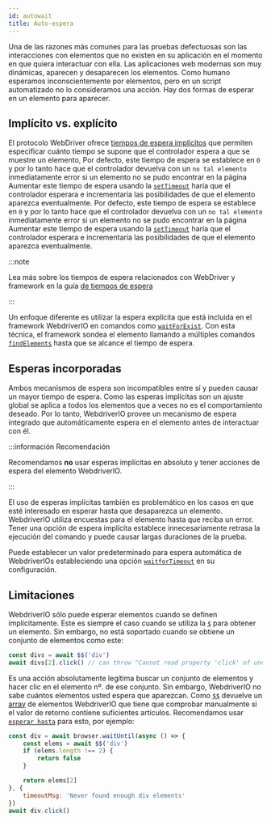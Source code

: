```yaml
---
id: autowait
title: Auto-espera
---
```


Una de las razones más comunes para las pruebas defectuosas son las interacciones con elementos que no existen en su aplicación en el momento en que quiera interactuar con ella. Las aplicaciones web modernas son muy dinámicas, aparecen y desaparecen los elementos. Como humano esperamos inconscientemente por elementos, pero en un script automatizado no lo consideramos una acción. Hay dos formas de esperar en un elemento para aparecer.

## Implícito vs. explícito

El protocolo WebDriver ofrece [tiempos de espera implícitos](https://w3c.github.io/webdriver/#timeouts) que permiten especificar cuánto tiempo se supone que el controlador espera a que se muestre un elemento, Por defecto, este tiempo de espera se establece en `0` y por lo tanto hace que el controlador devuelva con un `no tal elemento` inmediatamente error si un elemento no se pudo encontrar en la página Aumentar este tiempo de espera usando la [`setTimeout`](/docs/api/browser/setTimeout) haría que el controlador esperara e incrementaría las posibilidades de que el elemento aparezca eventualmente. Por defecto, este tiempo de espera se establece en `0` y por lo tanto hace que el controlador devuelva con un `no tal elemento` inmediatamente error si un elemento no se pudo encontrar en la página Aumentar este tiempo de espera usando la [`setTimeout`](/docs/api/browser/setTimeout) haría que el controlador esperara e incrementaría las posibilidades de que el elemento aparezca eventualmente.

:::note

Lea más sobre los tiempos de espera relacionados con WebDriver y framework en la guía [de tiempos de espera](/docs/timeouts)

:::

Un enfoque diferente es utilizar la espera explícita que está incluida en el framework WebdriverIO en comandos como [`waitForExist`](/docs/api/element/waitForExist). Con esta técnica, el framework sondea el elemento llamando a múltiples comandos [`findElements`](/docs/api/webdriver#findelements) hasta que se alcance el tiempo de espera.

## Esperas incorporadas

Ambos mecanismos de espera son incompatibles entre sí y pueden causar un mayor tiempo de espera. Como las esperas implícitas son un ajuste global se aplica a todos los elementos que a veces no es el comportamiento deseado. Por lo tanto, WebdriverIO provee un mecanismo de espera integrado que automáticamente espera en el elemento antes de interactuar con él.

:::información Recomendación

Recomendamos __no__ usar esperas implícitas en absoluto y tener acciones de espera del elemento WebdriverIO.

:::

El uso de esperas implícitas también es problemático en los casos en que esté interesado en esperar hasta que desaparezca un elemento. WebdriverIO utiliza encuestas para el elemento hasta que reciba un error. Tener una opción de espera implícita establece innecesariamente retrasa la ejecución del comando y puede causar largas duraciones de la prueba.

Puede establecer un valor predeterminado para espera automática de WebdriverIOs estableciendo una opción [`waitforTimeout`](/docs/configuration#waitfortimeout) en su configuración.

## Limitaciones

WebdriverIO sólo puede esperar elementos cuando se definen implícitamente. Este es siempre el caso cuando se utiliza la [`$`](/docs/api/browser/$) para obtener un elemento. Sin embargo, no está soportado cuando se obtiene un conjunto de elementos como este:

```js
const divs = await $$('div')
await divs[2].click() // can throw "Cannot read property 'click' of undefined"
```

Es una acción absolutamente legítima buscar un conjunto de elementos y hacer clic en el elemento nº. de ese conjunto. Sin embargo, WebdriverIO no sabe cuántos elementos usted espera que aparezcan. Como [`$$`](/docs/api/browser/$$) devuelve un [array](https://developer.mozilla.org/en-US/docs/Web/JavaScript/Reference/Global_Objects/Array) de elementos WebdriverIO que tiene que comprobar manualmente si el valor de retorno contiene suficientes artículos. Recomendamos usar [`esperar hasta`](/docs/api/browser/waitUntil) para esto, por ejemplo:

```js
const div = await browser.waitUntil(async () => {
    const elems = await $$('div')
    if (elems.length !== 2) {
        return false
    }

    return elems[2]
}, {
    timeoutMsg: 'Never found enough div elements'
})
await div.click()
```
